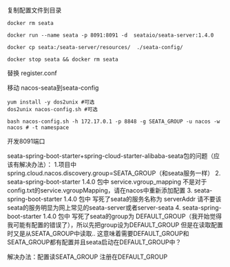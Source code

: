复制配置文件到目录
```shell
docker rm seata

docker run --name seata -p 8091:8091 -d  seataio/seata-server:1.4.0

docker cp seata:/seata-server/resources/  ./seata-config/

docker stop seata && docker rm seata
```
替换 register.conf

移动 nacos-seata到seata-config

```shell
yum install -y dos2unix #可选
dos2unix nacos-config.sh #可选

bash nacos-config.sh -h 172.17.0.1 -p 8848 -g SEATA_GROUP -u nacos -w nacos # -t namespace
```

开发8091端口

seata-spring-boot-starter+spring-cloud-starter-alibaba-seata包的问题（应该有解决办法）：
1.项目中spring.cloud.nacos.discovery.group=SEATA_GROUP（和seata服务一样）
2.
seata-spring-boot-starter 1.4.0 包中 service.vgroup_mapping 不是对于config.txt的service.vgroupMapping，请在nacos中重新添加配置
3.
seata-spring-boot-starter 1.4.0 包中 写死了seata的服务名称为 serverAddr 请不要该seata的服务明显为网上常见的seata-server或者server-seata
4.
seata-spring-boot-starter 1.4.0 包中 
写死了seata的group为 DEFAULT_GROUP（我开始觉得我可能有配置的错误了），所以先把group设为DEFAULT_GROUP
但是在读取配置时又是从SEATA_GROUP中读取.. 这意味着需要DEFAULT_GROUP和SEATA_GROUP都有配置并且seata启动在DEFAULT_GROUP中？

解决办法：配置读SEATA_GROUP  注册在DEFAULT_GROUP
